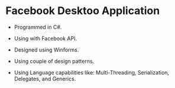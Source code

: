 # Facebook Desktoo Application

* Programmed in C#.

* Using with Facebook API.

* Designed using Winforms.

* Using couple of design patterns.

* Using Language capabilities like: Multi-Threading, Serialization, Delegates, and Generics.
